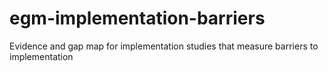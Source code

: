 # egm-implementation-barriers
Evidence and gap map for implementation studies that measure barriers to implementation
